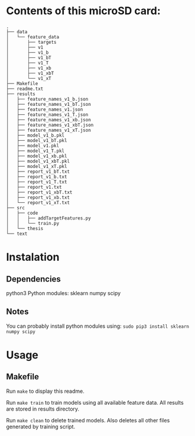 # Contents of this microSD card:
```
.
├── data
│   └── feature_data
│       ├── targets
│       ├── v1
│       ├── v1_b
│       ├── v1_bT
│       ├── v1_T
│       ├── v1_xb
│       ├── v1_xbT
│       └── v1_xT
├── Makefile
├── readme.txt
├── results
│   ├── feature_names_v1_b.json
│   ├── feature_names_v1_bT.json
│   ├── feature_names_v1.json
│   ├── feature_names_v1_T.json
│   ├── feature_names_v1_xb.json
│   ├── feature_names_v1_xbT.json
│   ├── feature_names_v1_xT.json
│   ├── model_v1_b.pkl
│   ├── model_v1_bT.pkl
│   ├── model_v1.pkl
│   ├── model_v1_T.pkl
│   ├── model_v1_xb.pkl
│   ├── model_v1_xbT.pkl
│   ├── model_v1_xT.pkl
│   ├── report_v1_bT.txt
│   ├── report_v1_b.txt
│   ├── report_v1_T.txt
│   ├── report_v1.txt
│   ├── report_v1_xbT.txt
│   ├── report_v1_xb.txt
│   └── report_v1_xT.txt
├── src
│   ├── code
│   │   ├── addTargetFeatures.py
│   │   └── train.py
│   └── thesis
└── text
```

# Instalation 
## Dependencies
python3
Python modules: sklearn numpy scipy

## Notes
You can probably install python modules using:
`sudo pip3 install sklearn numpy scipy`

# Usage
## Makefile
Run `make` to display this readme.

Run `make train` to train models using all available feature data.
All results are stored in results directory.

Run `make clean` to delete trained models.
Also deletes all other files generated by training script.

